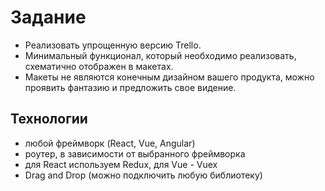 # Задание

* Реализовать упрощенную версию Trello.
* Минимальный функционал, который необходимо реализовать, схематично отображен в
макетах.
* Макеты не являются конечным дизайном вашего продукта, можно проявить фантазию и предложить свое видение.

## Технологии

- любой фреймворк (React, Vue, Angular)
- роутер, в зависимости от выбранного фреймворка
- для React используем Redux, для Vue - Vuex
- Drag and Drop (можно подключить любую библиотеку)

~~~ Реализовано AngularJS ~~~